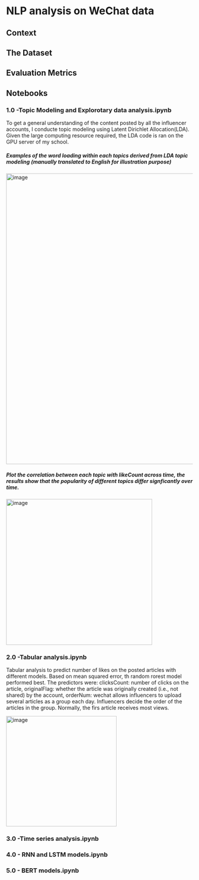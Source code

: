 # NLP analysis on WeChat data

## Context

## The Dataset

## Evaluation Metrics

## Notebooks

### 1.0 -Topic Modeling and Explorotary data analysis.ipynb

To get a general understanding of the content posted by all the influencer accounts, I conducte topic modeling using Latent Dirichlet Allocation(LDA). Given the large computing resource required, the LDA code is ran on the GPU server of my school.  

##### Examples of the word loading within each topics derived from LDA topic modeling (manually translated to English for illustration purpose)
<img width="785" alt="image" src="https://user-images.githubusercontent.com/10263993/134822953-fe38dcfc-64ce-4f58-86b6-5fb1bc8d1eec.png">


##### Plot the correlation between each topic with likeCount across time, the results show that the popularity of different topics differ signficantly over time. 
<img width="394" alt="image" src="https://user-images.githubusercontent.com/10263993/134822653-d2333d0f-3f29-4c14-8906-b5d016bd7961.png">


### 2.0 -Tabular analysis.ipynb

Tabular analysis to predict number of likes on the posted articles with different models. Based on mean squared error, th random rorest model performed best.
The predictors were:  clicksCount: number of clicks on the article, originalFlag: whether the article was originally created (i.e., not shared) by the account, orderNum: wechat allows influencers to upload several articles as a group each day. Influencers decide the order of the articles in the group. Normally, the firs article receives most views.

<img width="298" alt="image" src="https://user-images.githubusercontent.com/10263993/135197051-202a0b10-4c0e-44a8-9fe8-69f1c74ade35.png">


### 3.0 -Time series analysis.ipynb


### 4.0 - RNN and LSTM models.ipynb 

### 5.0 - BERT models.ipynb


